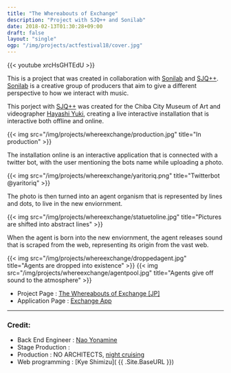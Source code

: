 ```yaml
---
title: "The Whereabouts of Exchange"
description: "Project with SJQ++ and Sonilab"
date: 2018-02-13T01:30:28+09:00
draft: false
layout: "single"
ogp: "/img/projects/actfestival18/cover.jpg"
---
```

{{< youtube xrcHsGHTEdU >}}

This is a project that was created in collaboration with [Sonilab](http://sonilab.org/contents/about) and [SJQ++](http://sjq.jp/sjqpp/).
[Sonilab](http://sonilab.org/contents/about) is a creative group of producers that aim to give a different perspective to how we interact with music.

This porject with [SJQ++](http://sjq.jp/sjqpp/) was created for the Chiba City Museum of Art and videographer [Hayashi Yuki](http://kanyukuyuki.tumblr.com), creating a live interactive installation that is interactive both offline and online.

{{< img src="/img/projects/whereexchange/production.jpg" title="In production" >}}

The installation online is an interactive application that is connected with a twitter bot, with the user mentioning the bots name while uploading a photo.

{{< img src="/img/projects/whereexchange/yaritoriq.png" title="Twitterbot @yaritoriq" >}}

The photo is then turned into an agent organism that is represented by lines and dots, to live in the new enviornment.

{{< img src="/img/projects/whereexchange/statuetoline.jpg" title="Pictures are shifted into abstract lines" >}}

When the agent is born into the new enviornment, the agent releases sound that is scraped from the web, representing its origin from the vast web.

{{< img src="/img/projects/whereexchange/droppedagent.jpg" title="Agents are dropped into existence" >}}
{{< img src="/img/projects/whereexchange/agentpool.jpg" title="Agents give off sound to the atmosphere" >}}

* Project Page : [The Whereabouts of Exchange [JP]](http://www.ccma-net.jp/exhibition_end/2017/0204/0204.html)
* Application Page : [Exchange App](https://yaritori.site/)


---
### Credit:

* Back End Engineer : [Nao Yonamine](https://mohayonao.github.io/)
* Stage Production : 
* Production : NO ARCHITECTS, [night cruising](http://nightcruising.jp/about/)
* Web programming : [Kye Shimizu]( {{ .Site.BaseURL }})
